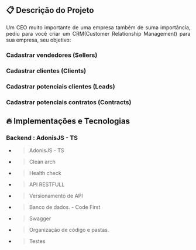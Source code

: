 ## :clipboard: Descrição do Projeto
<p align="justify">Um CEO muito importante de uma empresa também de suma importância, pediu para você criar um CRM(Customer Relationship Management) para sua empresa, seu objetivo:
</p>
<h3>Cadastrar vendedores (Sellers)<h3>
<h3>Cadastrar clientes (Clients)<h3>
<h3>Cadastrar potenciais clientes (Leads)<h3>
<h3>Cadastrar potenciais contratos (Contracts)<h3>

<!-- ## :collision: Status do Projeto
Sstatus do Projeto: Concluído ✔️ -->
## :fire: Implementações e Tecnologias
<h3>Backend : AdonisJS - TS</h3>

- > AdonisJS - TS
- > Clean arch
- > Health check
- > API RESTFULL
- > Versionamento de API
- > Banco de dados. - Code First 
- > Swagger
- > Organização de código e pastas.
- > Testes



